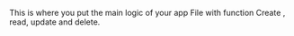 This is where you put the main logic of your app
File with function Create , read, update and delete.